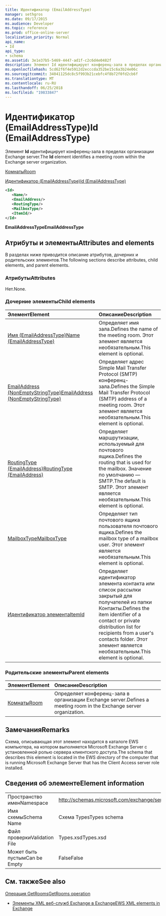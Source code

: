 ```yaml
---
title: Идентификатор (EmailAddressType)
manager: sethgros
ms.date: 09/17/2015
ms.audience: Developer
ms.topic: reference
ms.prod: office-online-server
localization_priority: Normal
api_name:
- Id
api_type:
- schema
ms.assetid: 3e1e37b5-5469-4447-ad1f-c2c6d4e0482f
description: Элемент Id идентифицирует конференц-зала в пределах организации Exchange server.
ms.openlocfilehash: 5cd62f6f4e5912d2ecccda352be15c6a3b24e06c
ms.sourcegitcommit: 34041125dc8c5f993b21cebfc4f8b72f0fd2cb6f
ms.translationtype: MT
ms.contentlocale: ru-RU
ms.lasthandoff: 06/25/2018
ms.locfileid: "19833847"
---
```

# <a name="id-emailaddresstype"></a><span data-ttu-id="b0101-103">Идентификатор (EmailAddressType)</span><span class="sxs-lookup"><span data-stu-id="b0101-103">Id (EmailAddressType)</span></span>

<span data-ttu-id="b0101-104">Элемент **Id** идентифицирует конференц-зала в пределах организации Exchange server.</span><span class="sxs-lookup"><span data-stu-id="b0101-104">The **Id** element identifies a meeting room within the Exchange server organization.</span></span> 
  
[<span data-ttu-id="b0101-105">Комнаты</span><span class="sxs-lookup"><span data-stu-id="b0101-105">Room</span></span>](room.md)
  
[<span data-ttu-id="b0101-106">Идентификатор (EmailAddressType)</span><span class="sxs-lookup"><span data-stu-id="b0101-106">Id (EmailAddressType)</span></span>](id-emailaddresstype.md)
  
```xml
<Id>
   <Name/>
   <EmailAddress/>
   <RoutingType/>
   <MailboxType/>
   <ItemId/>
</Id>
```

 <span data-ttu-id="b0101-107">**EmailAddressType**</span><span class="sxs-lookup"><span data-stu-id="b0101-107">**EmailAddressType**</span></span>
## <a name="attributes-and-elements"></a><span data-ttu-id="b0101-108">Атрибуты и элементы</span><span class="sxs-lookup"><span data-stu-id="b0101-108">Attributes and elements</span></span>

<span data-ttu-id="b0101-109">В разделах ниже приводится описание атрибутов, дочерних и родительских элементов.</span><span class="sxs-lookup"><span data-stu-id="b0101-109">The following sections describe attributes, child elements, and parent elements.</span></span>
  
### <a name="attributes"></a><span data-ttu-id="b0101-110">Атрибуты</span><span class="sxs-lookup"><span data-stu-id="b0101-110">Attributes</span></span>

<span data-ttu-id="b0101-111">Нет.</span><span class="sxs-lookup"><span data-stu-id="b0101-111">None.</span></span>
  
### <a name="child-elements"></a><span data-ttu-id="b0101-112">Дочерние элементы</span><span class="sxs-lookup"><span data-stu-id="b0101-112">Child elements</span></span>

|<span data-ttu-id="b0101-113">**Элемент**</span><span class="sxs-lookup"><span data-stu-id="b0101-113">**Element**</span></span>|<span data-ttu-id="b0101-114">**Описание**</span><span class="sxs-lookup"><span data-stu-id="b0101-114">**Description**</span></span>|
|:-----|:-----|
|[<span data-ttu-id="b0101-115">Имя (EmailAddressType)</span><span class="sxs-lookup"><span data-stu-id="b0101-115">Name (EmailAddressType)</span></span>](name-emailaddresstype.md) <br/> |<span data-ttu-id="b0101-116">Определяет имя зала.</span><span class="sxs-lookup"><span data-stu-id="b0101-116">Defines the name of the meeting room.</span></span> <span data-ttu-id="b0101-117">Этот элемент является необязательным.</span><span class="sxs-lookup"><span data-stu-id="b0101-117">This element is optional.</span></span>  <br/> |
|[<span data-ttu-id="b0101-118">EmailAddress (NonEmptyStringType)</span><span class="sxs-lookup"><span data-stu-id="b0101-118">EmailAddress (NonEmptyStringType)</span></span>](emailaddress-nonemptystringtype.md) <br/> |<span data-ttu-id="b0101-119">Определяет адрес Simple Mail Transfer Protocol (SMTP) конференц-зала.</span><span class="sxs-lookup"><span data-stu-id="b0101-119">Defines the Simple Mail Transfer Protocol (SMTP) address of a meeting room.</span></span> <span data-ttu-id="b0101-120">Этот элемент является необязательным.</span><span class="sxs-lookup"><span data-stu-id="b0101-120">This element is optional.</span></span>  <br/> |
|[<span data-ttu-id="b0101-121">RoutingType (EmailAddress)</span><span class="sxs-lookup"><span data-stu-id="b0101-121">RoutingType (EmailAddress)</span></span>](routingtype-emailaddress.md) <br/> |<span data-ttu-id="b0101-122">Определяет маршрутизации, используемый для почтового ящика.</span><span class="sxs-lookup"><span data-stu-id="b0101-122">Defines the routing that is used for the mailbox.</span></span> <span data-ttu-id="b0101-123">Значение по умолчанию — SMTP.</span><span class="sxs-lookup"><span data-stu-id="b0101-123">The default is SMTP.</span></span> <span data-ttu-id="b0101-124">Этот элемент является необязательным.</span><span class="sxs-lookup"><span data-stu-id="b0101-124">This element is optional.</span></span>  <br/> |
|[<span data-ttu-id="b0101-125">MailboxType</span><span class="sxs-lookup"><span data-stu-id="b0101-125">MailboxType</span></span>](mailboxtype.md) <br/> |<span data-ttu-id="b0101-126">Определяет тип почтового ящика пользователя почтового ящика.</span><span class="sxs-lookup"><span data-stu-id="b0101-126">Defines the mailbox type of a mailbox user.</span></span> <span data-ttu-id="b0101-127">Этот элемент является необязательным.</span><span class="sxs-lookup"><span data-stu-id="b0101-127">This element is optional.</span></span>  <br/> |
|[<span data-ttu-id="b0101-128">Идентификатор элемента</span><span class="sxs-lookup"><span data-stu-id="b0101-128">ItemId</span></span>](itemid.md) <br/> |<span data-ttu-id="b0101-129">Определяет идентификатор элемента контакта или список рассылки закрытый для получателей из папки Контакты.</span><span class="sxs-lookup"><span data-stu-id="b0101-129">Defines the item identifier of a contact or private distribution list for recipients from a user's contacts folder.</span></span> <span data-ttu-id="b0101-130">Этот элемент является необязательным.</span><span class="sxs-lookup"><span data-stu-id="b0101-130">This element is optional.</span></span>  <br/> |
   
### <a name="parent-elements"></a><span data-ttu-id="b0101-131">Родительские элементы</span><span class="sxs-lookup"><span data-stu-id="b0101-131">Parent elements</span></span>

|<span data-ttu-id="b0101-132">**Элемент**</span><span class="sxs-lookup"><span data-stu-id="b0101-132">**Element**</span></span>|<span data-ttu-id="b0101-133">**Описание**</span><span class="sxs-lookup"><span data-stu-id="b0101-133">**Description**</span></span>|
|:-----|:-----|
|[<span data-ttu-id="b0101-134">Комнаты</span><span class="sxs-lookup"><span data-stu-id="b0101-134">Room</span></span>](room.md) <br/> |<span data-ttu-id="b0101-135">Определяет конференц-зала в организации Exchange server.</span><span class="sxs-lookup"><span data-stu-id="b0101-135">Defines a meeting room in the Exchange server organization.</span></span>  <br/> |
   
## <a name="remarks"></a><span data-ttu-id="b0101-136">Замечания</span><span class="sxs-lookup"><span data-stu-id="b0101-136">Remarks</span></span>

<span data-ttu-id="b0101-137">Схема, описывающая этот элемент находится в каталоге EWS компьютера, на котором выполняется Microsoft Exchange Server с установленной ролью сервера клиентского доступа.</span><span class="sxs-lookup"><span data-stu-id="b0101-137">The schema that describes this element is located in the EWS directory of the computer that is running Microsoft Exchange Server that has the Client Access server role installed.</span></span>
  
## <a name="element-information"></a><span data-ttu-id="b0101-138">Сведения об элементе</span><span class="sxs-lookup"><span data-stu-id="b0101-138">Element information</span></span>

|||
|:-----|:-----|
|<span data-ttu-id="b0101-139">Пространство имен</span><span class="sxs-lookup"><span data-stu-id="b0101-139">Namespace</span></span>  <br/> |http://schemas.microsoft.com/exchange/services/2006/types  <br/> |
|<span data-ttu-id="b0101-140">Имя схемы</span><span class="sxs-lookup"><span data-stu-id="b0101-140">Schema Name</span></span>  <br/> |<span data-ttu-id="b0101-141">Схема Types</span><span class="sxs-lookup"><span data-stu-id="b0101-141">Types schema</span></span>  <br/> |
|<span data-ttu-id="b0101-142">Файл проверки</span><span class="sxs-lookup"><span data-stu-id="b0101-142">Validation File</span></span>  <br/> |<span data-ttu-id="b0101-143">Types.xsd</span><span class="sxs-lookup"><span data-stu-id="b0101-143">Types.xsd</span></span>  <br/> |
|<span data-ttu-id="b0101-144">Может быть пустым</span><span class="sxs-lookup"><span data-stu-id="b0101-144">Can be Empty</span></span>  <br/> |<span data-ttu-id="b0101-145">False</span><span class="sxs-lookup"><span data-stu-id="b0101-145">False</span></span>  <br/> |
   
## <a name="see-also"></a><span data-ttu-id="b0101-146">См. также</span><span class="sxs-lookup"><span data-stu-id="b0101-146">See also</span></span>



[<span data-ttu-id="b0101-147">Операция GetRooms</span><span class="sxs-lookup"><span data-stu-id="b0101-147">GetRooms operation</span></span>](getrooms-operation.md)


- [<span data-ttu-id="b0101-148">Элементы XML веб-служб Exchange в Exchange</span><span class="sxs-lookup"><span data-stu-id="b0101-148">EWS XML elements in Exchange</span></span>](ews-xml-elements-in-exchange.md)

